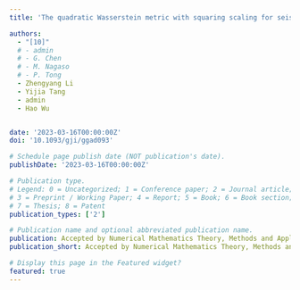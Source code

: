 ```yaml
---
title: 'The quadratic Wasserstein metric with squaring scaling for seismic velocity inversion'

authors:
  - "[10]"
  # - admin
  # - G. Chen
  # - M. Nagaso
  # - P. Tong
  - Zhengyang Li
  - Yijia Tang
  - admin
  - Hao Wu


date: '2023-03-16T00:00:00Z'
doi: '10.1093/gji/ggad093'

# Schedule page publish date (NOT publication's date).
publishDate: '2023-03-16T00:00:00Z'

# Publication type.
# Legend: 0 = Uncategorized; 1 = Conference paper; 2 = Journal article;
# 3 = Preprint / Working Paper; 4 = Report; 5 = Book; 6 = Book section;
# 7 = Thesis; 8 = Patent
publication_types: ['2']

# Publication name and optional abbreviated publication name.
publication: Accepted by Numerical Mathematics Theory, Methods and Applications
publication_short: Accepted by Numerical Mathematics Theory, Methods and Applications

# Display this page in the Featured widget?
featured: true
---
```

